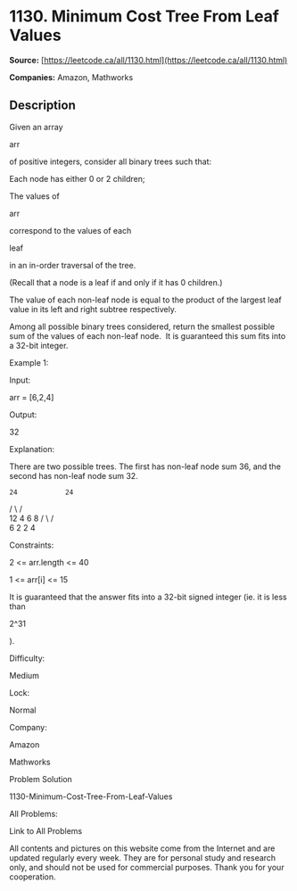 # 1130. Minimum Cost Tree From Leaf Values

**Source:** [https://leetcode.ca/all/1130.html](https://leetcode.ca/all/1130.html)

**Companies:** Amazon, Mathworks

## Description

Given an array

arr

of positive integers, consider all binary trees such that:

Each node has either 0 or 2 children;

The values of

arr

correspond to the values of
            each

leaf

in an in-order traversal of the tree.

(Recall
                that a node is a leaf if and only if it has 0 children.)

The value of each non-leaf node is equal to the product of the largest leaf value
            in its left and right subtree respectively.

Among all possible binary trees considered, return the smallest possible sum of the
        values of each non-leaf node.  It is guaranteed this sum fits into a 32-bit
        integer.

Example 1:

Input:

arr = [6,2,4]

Output:

32

Explanation:

There are two possible trees.  The first has non-leaf node sum 36, and the second has non-leaf node sum 32.

    24            24
   /  \          /  \
  12   4        6    8
 /  \               / \
6    2             2   4

Constraints:

2 <= arr.length <= 40

1 <= arr[i] <= 15

It is guaranteed that the answer fits into a 32-bit signed integer (ie. it is less
            than

2^31

).

Difficulty:

Medium

Lock:

Normal

Company:

Amazon

Mathworks

Problem Solution

1130-Minimum-Cost-Tree-From-Leaf-Values

All Problems:

Link to All Problems

All contents and pictures on this website come from the Internet and are updated regularly every week. They are for personal study and research only, and should not be used for commercial purposes. Thank you for your cooperation.

